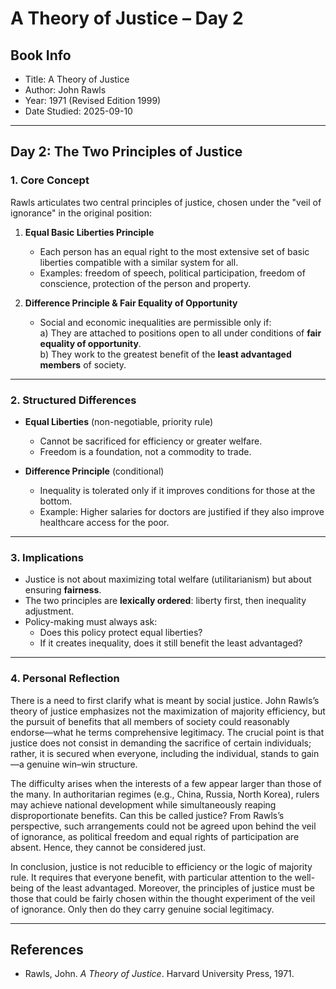 # A Theory of Justice – Day 2

## Book Info
- Title: A Theory of Justice  
- Author: John Rawls  
- Year: 1971 (Revised Edition 1999)  
- Date Studied: 2025-09-10  

---

## Day 2: The Two Principles of Justice  

### 1. Core Concept
Rawls articulates two central principles of justice, chosen under the "veil of ignorance" in the original position:  

1. **Equal Basic Liberties Principle**  
   - Each person has an equal right to the most extensive set of basic liberties compatible with a similar system for all.  
   - Examples: freedom of speech, political participation, freedom of conscience, protection of the person and property.  

2. **Difference Principle & Fair Equality of Opportunity**  
   - Social and economic inequalities are permissible only if:  
     a) They are attached to positions open to all under conditions of **fair equality of opportunity**.  
     b) They work to the greatest benefit of the **least advantaged members** of society.  

---

### 2. Structured Differences
- **Equal Liberties** (non-negotiable, priority rule)  
  - Cannot be sacrificed for efficiency or greater welfare.  
  - Freedom is a foundation, not a commodity to trade.  

- **Difference Principle** (conditional)  
  - Inequality is tolerated only if it improves conditions for those at the bottom.  
  - Example: Higher salaries for doctors are justified if they also improve healthcare access for the poor.  

---

### 3. Implications
- Justice is not about maximizing total welfare (utilitarianism) but about ensuring **fairness**.  
- The two principles are **lexically ordered**: liberty first, then inequality adjustment.  
- Policy-making must always ask:  
  - Does this policy protect equal liberties?  
  - If it creates inequality, does it still benefit the least advantaged?  

---

### 4. Personal Reflection
There is a need to first clarify what is meant by social justice. John Rawls’s theory of justice emphasizes not the maximization of majority efficiency, but the pursuit of benefits that all members of society could reasonably endorse—what he terms comprehensive legitimacy. The crucial point is that justice does not consist in demanding the sacrifice of certain individuals; rather, it is secured when everyone, including the individual, stands to gain—a genuine win–win structure.

The difficulty arises when the interests of a few appear larger than those of the many. In authoritarian regimes (e.g., China, Russia, North Korea), rulers may achieve national development while simultaneously reaping disproportionate benefits. Can this be called justice? From Rawls’s perspective, such arrangements could not be agreed upon behind the veil of ignorance, as political freedom and equal rights of participation are absent. Hence, they cannot be considered just.

In conclusion, justice is not reducible to efficiency or the logic of majority rule. It requires that everyone benefit, with particular attention to the well-being of the least advantaged. Moreover, the principles of justice must be those that could be fairly chosen within the thought experiment of the veil of ignorance. Only then do they carry genuine social legitimacy.

---

## References
- Rawls, John. *A Theory of Justice*. Harvard University Press, 1971.  
